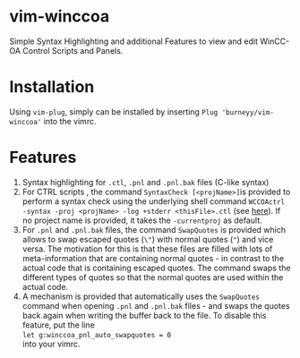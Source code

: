 # vim-winccoa
Simple Syntax Highlighting and additional Features to view and edit WinCC-OA Control Scripts and Panels.

# Installation
Using `vim-plug`, simply can be installed by inserting `Plug 'burneyy/vim-winccoa'` into the vimrc.

# Features
1. Syntax highlighting for `.ctl`, `.pnl` and `.pnl.bak` files (C-like syntax)
2. For CTRL scripts , the command `SyntaxCheck [<projName>]`is provided to perform a syntax check using the underlying shell command `WCCOActrl -syntax -proj <projName> -log +stderr <thisFile>.ctl` (see [here](https://readthedocs.web.cern.ch/display/ICKB/WinCC+OA+3.15+-+CTRL+Language#WinCCOA3.15-CTRLLanguage-WinCCOAHelpReference)). If no project name is provided, it takes the `-currentproj` as default.
3. For `.pnl` and `.pnl.bak` files, the command `SwapQuotes` is provided which allows to swap escaped quotes (`\"`) with normal quotes (`"`) and vice versa. The motivation for this is that these files are filled with lots of meta-information that are containing normal quotes - in contrast to the actual code that is containing escaped quotes. The command swaps the different types of quotes so that the normal quotes are used within the actual code.
4. A mechanism is provided that automatically uses the `SwapQuotes` command when opening `.pnl` and `.pnl.bak` files - and swaps the quotes back again when writing the buffer back to the file. To disable this feature, put the line  
```let g:winccoa_pnl_auto_swapquotes = 0```  
into your vimrc.
